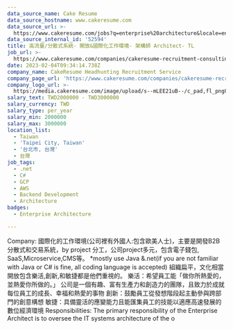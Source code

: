 ```yaml
---
data_source_name: Cake Resume
data_source_hostname: www.cakeresume.com
data_source_url: >-
  https://www.cakeresume.com/jobs?q=enterprise%20architecture&locale=en&range%5Bsalary_range%5D%5Bmin%5D=1000000
data_source_internal_id: '52594'
title: 高流量/分散式系統- 開放&國際化工作環境- 架構師 Architect- TL
job_url: >-
  https://www.cakeresume.com/companies/cakeresume-recruitment-consulting/jobs/a6847e
date: 2023-02-04T09:34:14.738Z
company_name: CakeResume Headhunting Recruitment Service
company_page_url: 'https://www.cakeresume.com/companies/cakeresume-recruitment-consulting'
company_logo_url: >-
  https://media.cakeresume.com/image/upload/s--mLEE21uB--/c_pad,fl_png8,h_200,w_200/v1620881212/vdbipassrdfr8omwzeq6.png
salary_text: TWD2000000 - TWD3000000
salary_currency: TWD
salary_type: per_year
salary_min: 2000000
salary_max: 3000000
location_list:
  - Taiwan
  - 'Taipei City, Taiwan'
  - '台北市, 台灣'
  - 台灣
job_tags:
  - .net
  - C#
  - GCP
  - AWS
  - Backend Development
  - Architecture
badges:
  - Enterprise Architecture

---
```


Company: 國際化的工作環境(公司裡有外國人:包含歐美人士)，主要是開發B2B分散式和交易系統，by project 分工，公司project多元，包含電子錢包, SaaS,Microservice,CMS等。 *mostly use Java &.net(if you are not familiar with Java or C# is fine, all coding language is accepted) 組織扁平，文化相當開放包含樂活,創新,和敏捷都是他們重視的。 樂活：希望員工能「做你所熱愛的，並熱愛你所做的。」 公司是一個有趣、富有生產力和創造力的團隊，且致力於成就每位員工的成長、幸福和熱愛的事物 創新：鼓勵員工從發想階段起主動參與跨部門的創意構想 敏捷：具備靈活的應變能力且能匯集員工的技能以適應高速發展的數位經濟環境 Responsibilities: The primary responsibility of the Enterprise Architect is to oversee the IT systems architecture of the o